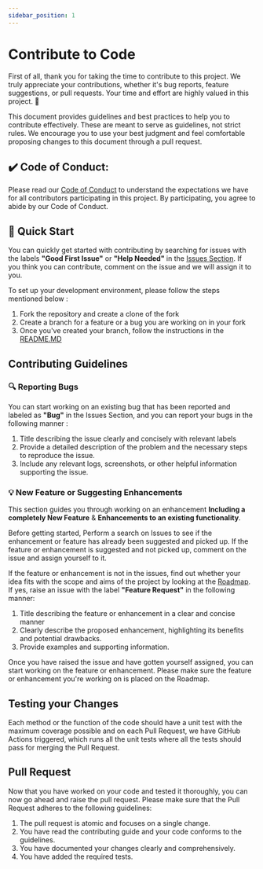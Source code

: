 ```yaml
---
sidebar_position: 1
---
```

# Contribute to Code

First of all, thank you for taking the time to contribute to this project. We truly appreciate your contributions, whether it's bug reports, feature suggestions, or pull requests. Your time and effort are highly valued in this project. 🚀

This document provides guidelines and best practices to help you to contribute effectively. These are meant to serve as guidelines, not strict rules. We encourage you to use your best judgment and feel comfortable proposing changes to this document through a pull request.

## ✔️ Code of Conduct:

Please read our [Code of Conduct](https://github.com/TransformerOptimus/SuperAGI/blob/main/CODE_OF_CONDUCT.md) to understand the expectations we have for all contributors participating in this project. By participating, you agree to abide by our Code of Conduct.

## 🚀 Quick Start

You can quickly get started with contributing by searching for issues with the labels **"Good First Issue"** or **"Help Needed"** in the [Issues Section](https://github.com/TransformerOptimus/SuperAGI/Issues). If you think you can contribute, comment on the issue and we will assign it to you.  

To set up your development environment, please follow the steps mentioned below : 

1. Fork the repository and create a clone of the fork
2. Create a branch for a feature or a bug you are working on in your fork
3. Once you've created your branch, follow the instructions in the [README.MD](https://github.com/TransformerOptimus/SuperAGI/README.MD)

## Contributing Guidelines 
 
### 🔍 Reporting Bugs

You can start working on an existing bug that has been reported and labeled as **"Bug"** in the Issues Section, and you can report your bugs in the following manner :

1. Title describing the issue clearly and concisely with relevant labels
2. Provide a detailed description of the problem and the necessary steps to reproduce the issue.
3. Include any relevant logs, screenshots, or other helpful information supporting the issue.

### :bulb: New Feature or Suggesting Enhancements

This section guides you through working on an enhancement **Including a completely New Feature** & **Enhancements to an existing functionality**. 

Before getting started, Perform a search on Issues to see if the enhancement or feature has already been suggested and picked up. If the feature or enhancement is suggested and not picked up, comment on the issue and assign yourself to it. 

If the feature or enhancement is not in the issues, find out whether your idea fits with the scope and aims of the project by looking at the [Roadmap](https://github.com/users/TransformerOptimus/projects/5/). If yes, raise an issue with the label **"Feature Request"** in the following manner: 

1. Title describing the feature or enhancement in a clear and concise manner
2. Clearly describe the proposed enhancement, highlighting its benefits and potential drawbacks.
3. Provide examples and supporting information.

Once you have raised the issue and have gotten yourself assigned, you can start working on the feature or enhancement. Please make sure the feature or enhancement you're working on is placed on the Roadmap.

## Testing your Changes

Each method or the function of the code should have a unit test with the maximum coverage possible and on each Pull Request, we have GitHub Actions triggered, which
runs all the unit tests where all the tests should pass for merging the Pull Request. 

## Pull Request

Now that you have worked on your code and tested it thoroughly, you can now go ahead and raise the pull request. Please make sure that the Pull Request adheres to the following guidelines: 

1.  The pull request is atomic and focuses on a single change.
2.  You have read the contributing guide and your code conforms to the guidelines.
3.  You have documented your changes clearly and comprehensively.
4.  You have added the required tests.